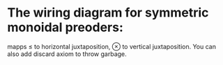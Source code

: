 # The wiring diagram for symmetric monoidal preoders:
mapps ≤ to horizontal juxtaposition, ⊗ to vertical juxtaposition.
You can also add discard axiom to throw garbage.

